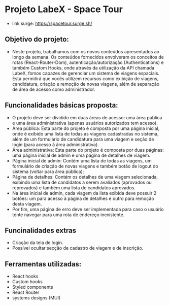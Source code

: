 # Projeto LabeX - Space Tour

 - link surge: https://spacetour.surge.sh/

## Objetivo do projeto:

- Neste projeto, trabalhamos com os novos conteúdos apresentados ao longo da semana. Os conteúdos fornecidos envolveram os conceitos de rotas (React-Router-Dom), autenticação/autorização (Authentications) e também Custom Hooks, onde através da utilização da API chamada LabeX, fomos capazes de gerenciar um sistema de viagens espaciais. Esta permitirá que vocês utilizem recursos como exibição de viagens, candidatura, criação e remoção de novas viagens, além de separação de área de acesso como administrador.

## Funcionalidades básicas proposta: 

- O projeto deve ser dividido em duas áreas de acesso: uma área pública e uma área administrativa (apenas usuários autorizados tem acesso).
- Área pública: Esta parte do projeto é composta por uma página inicial, onde é exibido uma lista de todas as viagens cadastradas no sistema, além de um formulário de candidatura para uma viagem e seção de login (para acesso à área administrativa).
- Área administrativa: Esta parte do projeto é composta por duas páginas: uma página inicial de admin e uma página de detalhes de viagem.
- Página inicial de admin: Contém uma lista de todas as viagens, um formulário de criação de novas viagens e também botão de logout do sistema (voltar para área pública);
- Página de detalhes: Contém os detalhes de uma viagem selecionada, exibindo uma lista de candidatos a serem avaliados (aprovados ou reprovados) e também uma lista de candidatos aprovados.
- Na área inicial de admin, cada viagem da lista exibida deve possuir 2 botões: um para acesso à página de detalhes e outro para remoção desta viagem.
- Por fim, uma página de erro deve ser implementada para caso o usuário tente navegar para uma rota de endereço inexistente.

## Funcinalidades extras

- Criação da tela de login.
- Possível ocultar secção de cadastro de viagem e de inscrição.

## Ferramentas utilizadas:

- React hooks
- Custom hooks
- Styled components
- React Router
- systems designs (MUI)
